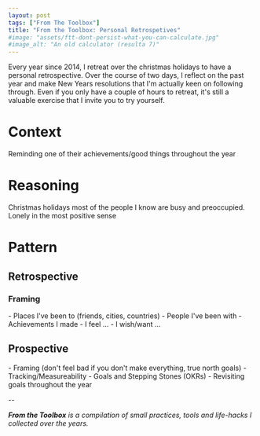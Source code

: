 ```yaml
---
layout: post
tags: ["From The Toolbox"]
title: "From the Toolbox: Personal Retrospetives"
#image: "assets/ftt-dont-persist-what-you-can-calculate.jpg"
#image_alt: "An old calculator (resulta 7)"
---
```

Every year since 2014, I retreat over the christmas holidays to have a personal retrospective. Over the course of two days, I reflect on the past year and make New Years resolutions that I'm actually keen on following through. Even if you only have a couple of hours to retreat, it's still a valuable exercise that I invite you to try yourself.

# Context

<TODO>
Reminding one of their achievements/good things throughout the year
</TODO>

# Reasoning

<TODO>
Christmas holidays most of the people I know are busy and preoccupied.
Lonely in the most positive sense
</TODO>

# Pattern

## Retrospective

### Framing

<TODO>
- Places I've been to (friends, cities, countries)
- People I've been with
- Achievements I made
</TODO>

<TODO>
- I feel ...
- I wish/want ...
</TODO>

## Prospective

<TODO>
- Framing (don't feel bad if you don't make everything, true north goals)
- Tracking/Measureability
- Goals and Stepping Stones (OKRs)
- Revisiting goals throughout the year
</TODO>

--

_**From the Toolbox** is a compilation of small practices, tools and life-hacks I collected over the years._
